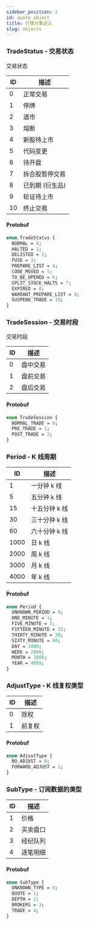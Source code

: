 ```yaml
---
sidebar_position: 2
id: quote_object
title: 行情对象定义
slug: objects
---
```


### TradeStatus - 交易状态

交易状态

| ID  | 描述            |
| --- | --------------- |
| 0   | 正常交易        |
| 1   | 停牌            |
| 2   | 退市            |
| 3   | 熔断            |
| 4   | 新股待上市      |
| 5   | 代码变更        |
| 6   | 待开盘          |
| 7   | 拆合股暂停交易  |
| 8   | 已到期 (衍生品) |
| 9   | 轮证待上市      |
| 10  | 终止交易        |

#### Protobuf

```protobuf
enum TradeStatus {
  NORMAL = 0;
  HALTED = 1;
  DELISTED = 2;
  FUSE = 3;
  PREPARE_LIST = 4;
  CODE_MOVED = 5;
  TO_BE_OPENED = 6;
  SPLIT_STOCK_HALTS = 7;
  EXPIRED = 8;
  WARRANT_PREPARE_LIST = 9;
  SUSPEND_TRADE = 10;
}
```

### TradeSession - 交易时段

交易时段

| ID  | 描述     |
| --- | -------- |
| 0   | 盘中交易 |
| 1   | 盘前交易 |
| 2   | 盘后交易 |

#### Protobuf

```protobuf
enum TradeSession {
  NORMAL_TRADE = 0;
  PRE_TRADE = 1;
  POST_TRADE = 2;
}
```

### Period - K 线周期

| ID   | 描述          |
| ---- | ------------- |
| 1    | 一分钟 k 线   |
| 5    | 五分钟 k 线   |
| 15   | 十五分钟 k 线 |
| 30   | 三十分钟 k 线 |
| 60   | 六十分钟 k 线 |
| 1000 | 日 k 线       |
| 2000 | 周 k 线       |
| 3000 | 月 k 线       |
| 4000 | 年 k 线       |

#### Protobuf

```protobuf
enum Period {
  UNKNOWN_PERIOD = 0;
  ONE_MINUTE = 1;
  FIVE_MINUTE = 5;
  FIFTEEN_MINUTE = 15;
  THIRTY_MINUTE = 30;
  SIXTY_MINUTE = 60;
  DAY = 1000;
  WEEK = 2000;
  MONTH = 3000;
  YEAR = 4000;
}
```

### AdjustType - K 线复权类型

| ID  | 描述   |
| --- | ------ |
| 0   | 除权   |
| 1   | 前复权 |

#### Protobuf

```protobuf
enum AdjustType {
  NO_ADJUST = 0;
  FORWARD_ADJUST = 1;
}
```

### SubType - 订阅数据的类型

| ID  | 描述     |
| --- | -------- |
| 1   | 价格     |
| 2   | 买卖盘口 |
| 3   | 经纪队列 |
| 4   | 逐笔明细 |

#### Protobuf

```protobuf
enum SubType {
  UNKNOWN_TYPE = 0;
  QUOTE = 1;
  DEPTH = 2;
  BROKERS = 3;
  TRADE = 4;
}
```
